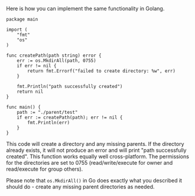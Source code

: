 Here is how you can implement the same functionality in Golang.

```golang
package main

import (
    "fmt"
    "os"
)

func createPath(path string) error {
    err := os.MkdirAll(path, 0755)
    if err != nil {
        return fmt.Errorf("failed to create directory: %w", err)
    }
    
    fmt.Println("path successfully created")
    return nil
}

func main() {
    path := "./parent/test"
    if err := createPath(path); err != nil {
        fmt.Println(err)
    }
}
```

This code will create a directory and any missing parents. If the directory already exists, it will not produce an error and will print "path successfully created". This function works equally well cross-platform. The permissions for the directories are set to 0755 (read/write/execute for owner and read/execute for group others).

Please note that `os.MkdirAll()` in Go does exactly what you described it should do - create any missing parent directories as needed.
